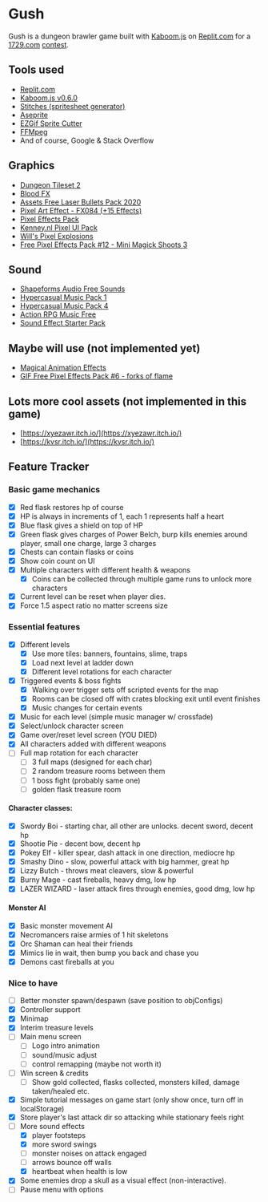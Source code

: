 # Gush

Gush is a dungeon brawler game built with [Kaboom.js](https://kaboomjs.com/) on [Replit.com](https://replit.com/) for a [1729.com](https://1729.com/) [contest](https://1729.com/replit-kaboom).

## Tools used
- [Replit.com](https://replit.com/)
- [Kaboom.js v0.6.0](https://kaboomjs.com/)
- [Stitches (spritesheet generator)](https://draeton.github.io/stitches/)
- [Aseprite](https://www.aseprite.org/)
- [EZGif Sprite Cutter](https://ezgif.com/sprite-cutter)
- [FFMpeg](https://www.ffmpeg.org/)
- And of course, Google & Stack Overflow

## Graphics
- [Dungeon Tileset 2](https://0x72.itch.io/dungeontileset-ii)
- [Blood FX](https://jasontomlee.itch.io/blood-fx)
- [Assets Free Laser Bullets Pack 2020](https://wenrexa.itch.io/laser2020)
- [Pixel Art Effect - FX084 (+15 Effects)](https://kvsr.itch.io/fx084)
- [Pixel Effects Pack](https://codemanu.itch.io/pixelart-effect-pack)
- [Kenney.nl Pixel UI Pack](https://kenney.nl/assets/pixel-ui-pack)
- [Will's Pixel Explosions](https://untiedgames.itch.io/five-free-pixel-explosions)
- [Free Pixel Effects Pack #12 - Mini Magick Shoots 3](https://xyezawr.itch.io/gif-free-pixel-effects-pack-12-mini-magick-shoots-3)

## Sound
- [Shapeforms Audio Free Sounds](https://shapeforms.itch.io/shapeforms-audio-free-sfx)
- [Hypercasual Music Pack 1](https://www.void1gaming.com/hypercasual-music-pack-1)
- [Hypercasual Music Pack 4](https://www.void1gaming.com/hypercasual-music-pack-4)
- [Action RPG Music Free](https://vgcomposer.itch.io/action-rpg-music-free)
- [Sound Effect Starter Pack](https://simon13666.itch.io/sound-starter-pack)

## Maybe will use (not implemented yet)
- [Magical Animation Effects](https://pimen.itch.io/magical-animation-effects)
- [GIF Free Pixel Effects Pack #6 - forks of flame](https://xyezawr.itch.io/gif-free-pixel-effects-pack-6-forks-of-flame)

## Lots more cool assets (not implemented in this game)
- [https://xyezawr.itch.io/](https://xyezawr.itch.io/)
- [https://kvsr.itch.io/](https://kvsr.itch.io/)

## Feature Tracker

### Basic game mechanics
- [x] Red flask restores hp of course
- [x] HP is always in increments of 1, each 1 represents half a heart
- [x] Blue flask gives a shield on top of HP
- [x] Green flask gives charges of Power Belch, burp kills enemies around player, small one charge, large 3 charges
- [x] Chests can contain flasks or coins
 - [x] Show coin count on UI
- [x] Multiple characters with different health & weapons
  - [x] Coins can be collected through multiple game runs to unlock more characters
- [x] Current level can be reset when player dies.
- [x] Force 1.5 aspect ratio no matter screens size

### Essential features
- [x] Different levels
  - [x] Use more tiles: banners, fountains, slime, traps
  - [x] Load next level at ladder down
  - [x] Different level rotations for each character
- [x] Triggered events & boss fights
  - [x] Walking over trigger sets off scripted events for the map
  - [x] Rooms can be closed off with crates blocking exit until event finishes
  - [x] Music changes for certain events
- [x] Music for each level (simple music manager w/ crossfade)
- [x] Select/unlock character screen
- [x] Game over/reset level screen (YOU DIED)
- [x] All characters added with different weapons
- [ ] Full map rotation for each character
  - [ ] 3 full maps (designed for each char)
  - [ ] 2 random treasure rooms between them
  - [ ] 1 boss fight (probably same one)
  - [ ] golden flask treasure room

#### Character classes:
- [x] Swordy Boi - starting char, all other are unlocks. decent sword, decent hp
- [x] Shootie Pie - decent bow, decent hp
- [x] Pokey Elf - killer spear, dash attack in one direction, mediocre hp
- [x] Smashy Dino - slow, powerful attack with big hammer, great hp
- [x] Lizzy Butch - throws meat cleavers, slow & powerful
- [x] Burny Mage - cast fireballs, heavy dmg, low hp
- [x] LAZER WIZARD - laser attack fires through enemies, good dmg, low hp

#### Monster AI
- [x] Basic monster movement AI
- [x] Necromancers raise armies of 1 hit skeletons
- [x] Orc Shaman can heal their friends
- [x] Mimics lie in wait, then bump you back and chase you
- [x] Demons cast fireballs at you

### Nice to have
- [ ] Better monster spawn/despawn (save position to objConfigs)
- [x] Controller support
- [x] Minimap
- [x] Interim treasure levels
- [ ] Main menu screen
  - [ ] Logo intro animation
  - [ ] sound/music adjust
  - [ ] control remapping (maybe not worth it)
- [ ] Win screen & credits
  - [ ] Show gold collected, flasks collected, monsters killed, damage taken/healed etc.
- [x] Simple tutorial messages on game start (only show once, turn off in localStorage)
- [x] Store player's last attack dir so attacking while stationary feels right
- [ ] More sound effects
  - [x] player footsteps
  - [x] more sword swings
  - [ ] monster noises on attack engaged
  - [ ] arrows bounce off walls
  - [x] heartbeat when health is low
- [x] Some enemies drop a skull as a visual effect (non-interactive).
- [ ] Pause menu with options